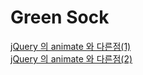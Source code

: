 # Green Sock

[jQuery 의 animate 와 다른점(1)](//jsfiddle.net/recoveryman/kh3pnzhz/2/embedded/result,js,html,css/ ) <br>
[jQuery 의 animate 와 다른점(2)](//jsfiddle.net/recoveryman/wjnspybg/embedded/result,js,html,css/ ) 